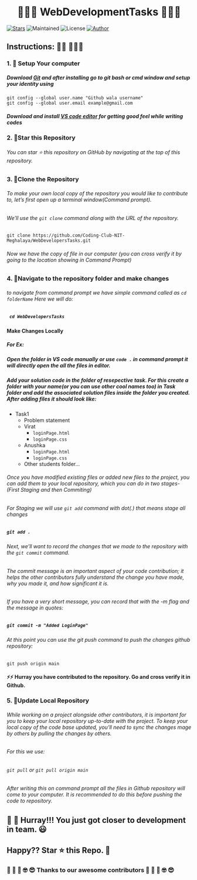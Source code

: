 <h1 align="center">
    👩‍💻🌟 WebDevelopmentTasks 🌟👨‍💻
</h1>

[![Stars](https://img.shields.io/github/stars/Coding-Club-NIT-Meghalaya/WebDevelopersTasks)](https://github.com/YABHAKRITI-Robotics-Club/CodeToGrow/network/members)
![Maintained](https://img.shields.io/maintenance/yes/2020)
![License](https://img.shields.io/badge/license-MIT-brightgreen)
[![Author](https://img.shields.io/badge/author-GovindCodes-green)](https://github.com/GovindCodes)






## Instructions: 🙅🏼 🙅🏼‍♂️

### 1. 🔰 Setup Your computer
##### Download [Git](https://git-scm.com/download) and after installing go to git bash or cmd window and setup your identity using
`git config --global user.name "Github wala username"`<br/>
 `git config --global user.email example@gmail.com`

 ##### Download and install [VS code editor](https://code.visualstudio.com/download) for getting good feel while writing codes

### 2. 🔰Star this Repository

###### You can star ⭐ this repository on GitHub by navigating at the top of this repository.


### 3. 🔰Clone the Repository

###### To make your own local copy of the repository you would like to contribute to, let’s first open up a terminal window(Command prompt).

###### We’ll use the `git clone` command along with the URL of the repository.


`git clone https://github.com/Coding-Club-NIT-Meghalaya/WebDevelopersTasks.git`

###### Now we have the copy of file in our computer (you can cross verify it by going to the location showing in Command Prompt)


### 4. 🔀Navigate to the repository folder and make changes

###### to navigate from command prompt we have simple command called as `cd folderName` Here we will do:

##### ` cd WebDevelopersTasks`

#### Make Changes Locally
##### For Ex:
##### Open the folder in VS code manually or use `code .` in command prompt it will directly open the all the files in editor.
##### Add your solution code in the folder of resepective task. For this create a folder with your name(or you can use other cool names too) in Task folder and add the associated solution files inside the folder you created. After adding files it should look like:

- Task1
  - Problem statement
  - Virat
    - `loginPage.html`
    - `loginPage.css`
  - Anushka
    - `loginPage.html`
    - `loginPage.css`
  - Other students folder...
 
###### Once you have modified existing files or added new files to the project, you can add them to your local repository, which you can do in two stages- (First Staging and then Commiting) 

###### For Staging we will use `git add` command with dot(.) that means stage all changes

#####  `git add .`

###### Next, we’ll want to record the changes that we made to the repository with the `git commit` command.

###### The commit message is an important aspect of your code contribution; it helps the other contributors fully understand the change you have made, why you made it, and how significant it is. 

###### If you have a very short message, you can record that with the -m flag and the message in quotes:


##### `git commit -m "Added LoginPage"`

###### At this point you can use the git push command to push the changes github repository:

`git push origin main`



#### :zap::zap: Hurray you have contributed to the repository. Go and cross verify it in Github.

### 5. 🔁Update Local Repository

###### While working on a project alongside other contributors, it is important for you to keep your local repository up-to-date with the project. To keep your local copy of the code base updated, you’ll need to sync the changes mage by others by pulling the changes by others.

###### For this we use:
###### `git pull` or `git pull origin main`
###### After writing this on command prompt all the files in Github repository will come to your computer. It is recommended to do this before pushing the code to repository.



## 👑 👑 Hurray!!! You just got closer to development in team. 😃

## Happy?? Star ⭐ this Repo. 🤩

### 🤪 🤨 🧐 🤓 😎 Thanks to our awesome contributors 🤪 🤨 🧐 🤓 😎
